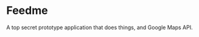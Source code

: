 <!--
  id: 2612
  slug: feedme
  type: fortpolio
  categories: javascript, frontend, HTML/CSS, framework, mobile
  tags: API, Javascript, Angular, Less
  clients: 72andSunny
  collaboration: 
  prizes: 
  images: 
  inCv: false
  inPortfolio: false
  dateFrom: 2014-04-16
  dateTo: 2014-04-24
-->

# Feedme

<p>A top secret prototype application that does things, and Google Maps API.</p>